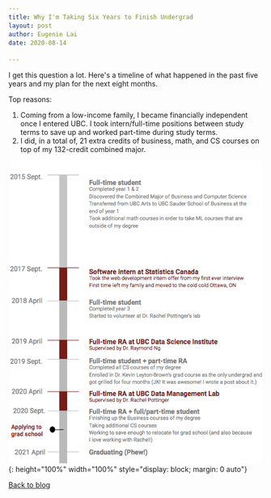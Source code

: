 ```yaml
---
title: Why I'm Taking Six Years to Finish Undergrad
layout: post
author: Eugenie Lai
date: 2020-08-14

---
```


I get this question a lot. Here's a timeline of what happened in the past five years and my plan for the next eight months. 

Top reasons:
1. Coming from a low-income family, I became financially independent once I entered UBC. I took intern/full-time positions between study terms to save up and worked part-time during study terms.
2. I did, in a total of, 21 extra credits of business, math, and CS courses on top of my 132-credit combined major.

![alt text][what-happened]{: height="100%" width="100%" style="display: block; margin: 0 auto"}

[what-happened]: /assets/posts/timeline/what-happened.png "what-happened.png"

[Back to blog](../blog.html)